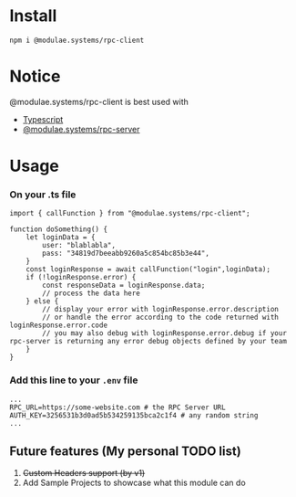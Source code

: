 # Install
```
npm i @modulae.systems/rpc-client
```

# Notice
@modulae.systems/rpc-client is best used with
- [Typescript](https://www.npmjs.com/package/typescript)
- [@modulae.systems/rpc-server](https://www.npmjs.com/package/@modulae.systems/rpc-server)

# Usage
### On your .ts file
```
import { callFunction } from "@modulae.systems/rpc-client";

function doSomething() {
    let loginData = {
        user: "blablabla",
        pass: "34819d7beeabb9260a5c854bc85b3e44",
    }
    const loginResponse = await callFunction("login",loginData);
    if (!loginResponse.error) {
        const responseData = loginResponse.data;
        // process the data here
    } else {
        // display your error with loginResponse.error.description
        // or handle the error according to the code returned with loginResponse.error.code
        // you may also debug with loginResponse.error.debug if your rpc-server is returning any error debug objects defined by your team
    }
}
```

### Add this line to your ```.env``` file
```
...
RPC_URL=https://some-website.com # the RPC Server URL
AUTH_KEY=3256531b3d0ad5b534259135bca2c1f4 # any random string
...
```

## Future features (My personal TODO list)
1. ~~Custom Headers support (by v1)~~
2. Add Sample Projects to showcase what this module can do